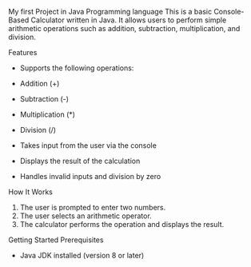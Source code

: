 

My first Project in Java Programming language
This is a basic Console-Based Calculator written in Java. It allows users to perform simple arithmetic operations such as addition, subtraction, multiplication, and division.

Features
* Supports the following operations:
* Addition (+)
* Subtraction (-)
* Multiplication (*)
* Division (/)

* Takes input from the user via the console
* Displays the result of the calculation
* Handles invalid inputs and division by zero

How It Works
1. The user is prompted to enter two numbers.
2. The user selects an arithmetic operator.
3. The calculator performs the operation and displays the result.

Getting Started
Prerequisites
* Java JDK installed (version 8 or later)
